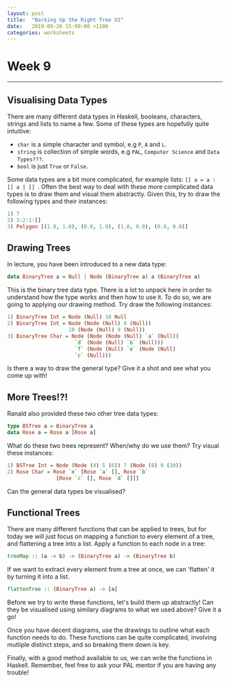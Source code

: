 ```yaml
---
layout: post
title:  "Barking Up the Right Tree V2"
date:   2019-09-26 15:00:00 +1100
categories: worksheets
---
```


# Week 9
-------

## Visualising Data Types
There are many different data types in Haskell, booleans, characters, strings and lists to name a few. Some of these types are hopefully quite intuitive:

- ```char``` is a simple character and symbol, e.g ```P```, ```A``` and ```L```.
- ```string``` is collection of simple words, e.g ```PAL```, ```Computer Science``` and ```Data Types???```.
- ```bool``` is just ```True``` or ```False```.

Some data types are a bit more complicated, for example lists: ```[] a = a : [] a | [] ```. Often the best way to deal with these more complicated data types is to draw them and visual them abstractly. Given this, try to draw the following types and their instances:
```haskell
1) 7
2) 3:2:1:[]
3) Polygon [(1.0, 1.0), (0.0, 1.0), (1.0, 0.0), (0.0, 0.0)]
```

## Drawing Trees
In lecture, you have been introduced to a new data type:

```haskell
data BinaryTree a = Null | Node (BinaryTree a) a (BinaryTree a)
```

This is the binary tree data type. There is a lot to unpack here in order to understand how the type works and then how to use it. To do so, we are going to applying our drawing method. Try draw the following instances:
```haskell
1) BinaryTree Int = Node (Null) 10 Null
2) BinaryTree Int = Node (Node (Null) 8 (Null))
                    10 (Node (Null) 9 (Null))
3) BinaryTree Char = Node (Node (Node (Null) `a` (Null))
                      `d` (Node (Null) `b` (Null)))
                      `f` (Node (Null) `e` (Node (Null)
                      `c` (Null)))
```
Is there a way to draw the general type? Give it a shot and see what you come up with!

## More Trees!?!

Ranald also provided these two other tree data types:
```haskell
type BSTree a = BinaryTree a 
data Rose a = Rose a [Rose a]
```
What do these two trees represent? When/why do we use them? Try visual these instances:
```haskell
1) BSTree Int = Node (Node (4) 5 (6)) 7 (Node (8) 9 (10))
2) Rose Char = Rose `e` [Rose `a` [], Rose `b`
                [Rose `c` [], Rose `d` []]]
```

Can the general data types be visualised?

## Functional Trees
There are many different functions that can be applied to trees, but for today we will just focus on mapping a function to every element of a tree, and flattening a tree into a list.
Apply a function to each node in a tree: 
```haskell
treeMap :: (a -> b) -> (BinaryTree a) -> (BinaryTree b)
```

If we want to extract every element from a tree at once, we can 'flatten' it by turning it into a list. 
```haskell 
flattenTree :: (BinaryTree a) -> [a] 
```
Before we try to write these functions, let's build them up abstractly! Can they be visualised using similary diagrams to what we used above? Give it a go!

Once you have decent diagrams, use the drawings to outline what each function needs to do. These functions can be quite complicated, involving mutliple distinct steps, and so breaking them down is key.

Finally, with a good method available to us, we can write the functions in Haskell. Remember, feel free to ask your PAL mentor if you are having any trouble!

